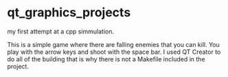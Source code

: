 # qt_graphics_projects
my first attempt at a cpp simmulation.

This is a simple game where there are falling enemies that you can kill. You play with the arrow keys and shoot with the space bar. I used QT Creator to do all of the building that is why there is not a Makefile included in the project. 
